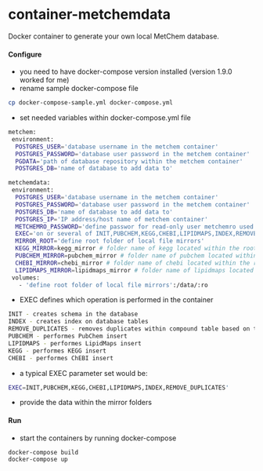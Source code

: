 # container-metchemdata
Docker container to generate your own local MetChem database. 

#### Configure

- you need to have docker-compose version installed (version 1.9.0 worked for me)
- rename sample docker-compose file
```bash
cp docker-compose-sample.yml docker-compose.yml
```

- set needed variables within docker-compose.yml file
```bash
metchem:
 environment:
  POSTGRES_USER='database username in the metchem container'
  POSTGRES_PASSWORD='database user password in the metchem container'
  PGDATA='path of database repository within the metchem container'
  POSTGRES_DB='name of database to add data to'

metchemdata:
 environment:
  POSTGRES_USER='database username in the metchem container'
  POSTGRES_PASSWORD='database user password in the metchem container'
  POSTGRES_DB='name of database to add data to'
  POSTGRES_IP='IP address/host name of metchem container'
  METCHEMRO_PASSWORD='define passwor for read-only user metchemro used to query data after data import'
  EXEC='on or several of INIT,PUBCHEM,KEGG,CHEBI,LIPIDMAPS,INDEX,REMOVE_DUPLICATES'
  MIRROR_ROOT='define root folder of local file mirrors'
  KEGG_MIRROR=kegg_mirror # folder name of kegg located within the root folder
  PUBCHEM_MIRROR=pubchem_mirror # folder name of pubchem located within the root folder
  CHEBI_MIRROR=chebi_mirror # folder name of chebi located within the root folder
  LIPIDMAPS_MIRROR=lipidmaps_mirror # folder name of lipidmaps located within the root folder
 volumes:
   - 'define root folder of local file mirrors':/data/:ro

```

- EXEC defines which operation is performed in the container
```bash
INIT - creates schema in the database
INDEX - creates index on database tables
REMOVE_DUPLICATES - removes duplicates within compound table based on the complete InChIKey
PUBCHEM - performes PubChem insert
LIPIDMAPS - performes LipidMaps insert
KEGG - performes KEGG insert
CHEBI - performes ChEBI insert
```
- a typical EXEC parameter set would be:
```bash
EXEC=INIT,PUBCHEM,KEGG,CHEBI,LIPIDMAPS,INDEX,REMOVE_DUPLICATES'
```

- provide the data within the mirror folders 

#### Run

- start the containers by running docker-compose
```bash
docker-compose build
docker-compose up
```
